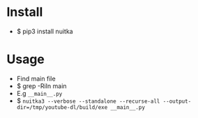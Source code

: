 Install
=====
* $ pip3 install nuitka

Usage
=====
* Find main file
* $ grep -RiIn main
* E.g `__main__.py`
* $ `nuitka3 --verbose --standalone --recurse-all --output-dir=/tmp/youtube-dl/build/exe __main__.py`
